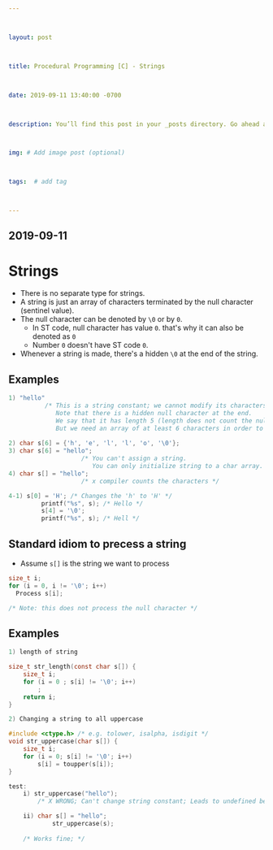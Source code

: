 ```yaml
---



layout: post



title: Procedural Programming [C] - Strings



date: 2019-09-11 13:40:00 -0700



description: You’ll find this post in your _posts directory. Go ahead and edit it and re-build the site to see your changes. # Add post description (optional)



img: # Add image post (optional)



tags:  # add tag



---
```




## 2019-09-11



# Strings

- There is no separate type for strings.
- A string is just an array of characters terminated by the null character (sentinel value).
- The null character can be denoted by `\0` or by `0`. 
  - In ST code, null character has value `0`. that's why it can also be denoted as `0`
  - Number `0` doesn't have ST code `0`.
- Whenever a string is made, there's a hidden `\0` at the end of the string.



## Examples

```c
1) "hello" 
          /* This is a string constant; we cannot modify its characters.
             Note that there is a hidden null character at the end.
             We say that it has length 5 (length does not count the null character).
             But we need an array of at least 6 characters in order to store it (one more 								spot for a null character). */
  
2) char s[6] = {'h', 'e', 'l', 'l', 'o', '\0'};
3) char s[6] = "hello"; 
					/* You can't assign a string.
					   You can only initialize string to a char array. */
4) char s[] = "hello"; 
					/* x compiler counts the characters */

4-1) s[0] = 'H'; /* Changes the 'h' to 'H' */
		 printf("%s", s); /* Hello */
		 s[4] = '\0'; 
		 printf("%s", s); /* Hell */
```



## Standard idiom to precess a string

- Assume `s[]` is the string we want to process

```c
size_t i;
for (i = 0, i != '\0'; i++)
  Process s[i];

/* Note: this does not process the null character */
```

## Examples 

```c
1) length of string

size_t str_length(const char s[]) {
	size_t i;
	for (i = 0 ; s[i] != '\0'; i++)
		;	
	return i;
}

2) Changing a string to all uppercase

#include <ctype.h> /* e.g. tolower, isalpha, isdigit */ 
void str_uppercase(char s[]) {
	size_t i;
	for (i = 0; s[i] != '\0'; i++)
		s[i] = toupper(s[i]);
}

test: 
	i) str_uppercase("hello"); 
		/* X WRONG; Can't change string constant; Leads to undefined behaviour */

	ii) char s[] = "hello";
			str_uppercase(s);
		
    /* Works fine; */
```

